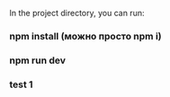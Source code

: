 In the project directory, you can run:

### npm install (можно просто npm i)
### npm run dev
### test 1
